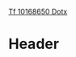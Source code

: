 [Tf 10168650 Dotx](/uploads/tf-10168650-dotx.dotx "Tf 10168650 Dotx")<!-- TITLE: New Page -->
<!-- SUBTITLE: A quick summary of New Page -->

# Header